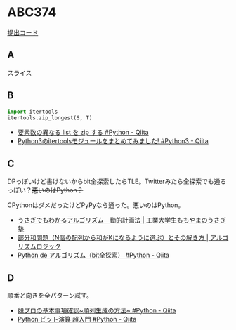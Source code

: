 # ABC374

[提出コード](../submissions/abc374/)

## A

スライス

## B

```Python
import itertools
itertools.zip_longest(S, T)
```

- [要素数の異なる list を zip する #Python - Qiita](https://qiita.com/QUANON/items/6c1a48e41e9e311733ca)
- [Python3のitertoolsモジュールをまとめてみました! #Python3 - Qiita](https://qiita.com/edad811/items/0d28e6595a3c338567ec)


## C

DPっぽいけど書けないからbit全探索したらTLE。Twitterみたら全探索でも通るっぽい？~~悪いのはPython？~~

CPythonはダメだったけどPyPyなら通った。悪いのはPython。

- [うさぎでもわかるアルゴリズム　動的計画法 | 工業大学生ももやまのうさぎ塾](https://www.momoyama-usagi.com/entry/info-algo-dp)
- [部分和問題（N個の配列から和がKになるように選ぶ）とその解き方 | アルゴリズムロジック](https://algo-logic.info/subset-sum/)
- [Python de アルゴリズム（bit全探索） #Python - Qiita](https://qiita.com/gogotealove/items/11f9e83218926211083a)


## D

順番と向きを全パターン試す。

- [競プロの基本事項確認~順列生成の方法~ #Python - Qiita](https://qiita.com/DaikiSuyama/items/2483a1af0af38408317b)
- [Python ビット演算 超入門 #Python - Qiita](https://qiita.com/7shi/items/41d262ca11ea16d85abc)
